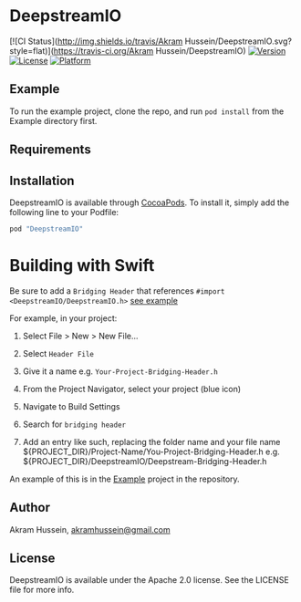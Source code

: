 # DeepstreamIO

[![CI Status](http://img.shields.io/travis/Akram Hussein/DeepstreamIO.svg?style=flat)](https://travis-ci.org/Akram Hussein/DeepstreamIO)
[![Version](https://img.shields.io/cocoapods/v/DeepstreamIO.svg?style=flat)](http://cocoapods.org/pods/DeepstreamIO)
[![License](https://img.shields.io/cocoapods/l/DeepstreamIO.svg?style=flat)](http://cocoapods.org/pods/DeepstreamIO)
[![Platform](https://img.shields.io/cocoapods/p/DeepstreamIO.svg?style=flat)](http://cocoapods.org/pods/DeepstreamIO)

## Example

To run the example project, clone the repo, and run `pod install` from the Example directory first.

## Requirements

## Installation

DeepstreamIO is available through [CocoaPods](http://cocoapods.org). To install
it, simply add the following line to your Podfile:

```ruby
pod "DeepstreamIO"
```

# Building with Swift

Be sure to add a `Bridging Header` that references `#import <DeepstreamIO/DeepstreamIO.h>` [see example](Example/DeepstreamIO/Deepstream-Bridging-Header.h)

For example, in your project:

1. Select File > New > New File...

2. Select `Header File`

3. Give it a name e.g. `Your-Project-Bridging-Header.h`

4. From the Project Navigator, select your project (blue icon)

5. Navigate to Build Settings

6. Search for `bridging header`

7. Add an entry like such, replacing the folder name and your file name
${PROJECT_DIR}/Project-Name/You-Project-Bridging-Header.h
e.g. ${PROJECT_DIR}/DeepstreamIO/Deepstream-Bridging-Header.h

An example of this is in the [Example](Example) project in the repository.

## Author

Akram Hussein, akramhussein@gmail.com

## License

DeepstreamIO is available under the Apache 2.0 license. See the LICENSE file for more info.

